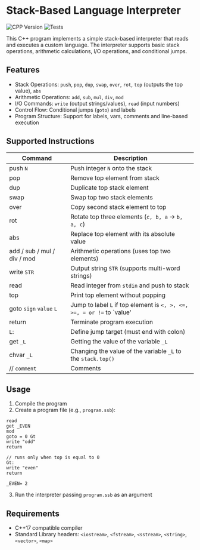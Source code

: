 # Stack-Based Language Interpreter
![CPP Version](https://img.shields.io/badge/C++-17%2B-blue)
![Tests](https://img.shields.io/badge/tests-passing-brightgreen)

This C++ program implements a simple stack-based interpreter that reads and executes a custom language. The interpreter supports basic stack operations, arithmetic calculations, I/O operations, and conditional jumps.

## Features
* Stack Operations: `push`, `pop`, `dup`, `swap`, `over`, `rot`, `top` (outputs the top value), `abs`
* Arithmetic Operations: `add`, `sub`, `mul`, `div`, `mod`
* I/O Commands: `write` (output strings/values), `read` (input numbers)
* Control Flow: Conditional jumps (`goto`) and labels
* Program Structure: Support for labels, vars, comments and line-based execution

## Supported Instructions
| **Command**                | **Description**                                                        |
|----------------------------|------------------------------------------------------------------------|
| push `N`                   | Push integer `N` onto the stack                                        |
| pop	                       | Remove top element from stack                                          |
| dup	                       | Duplicate top stack element                                            |
| swap	                      | Swap top two stack elements                                            |
| over	                      | Copy second stack element to top                                       |
| rot	                       | Rotate top three elements (`c, b, a` → `b, a, c`)                      |
| abs	                       | Replace top element with its absolute value                            |
| add / sub / mul / div / mod | Arithmetic operations (uses top two elements)                          |
| write `STR`	               | Output string `STR` (supports multi-word strings)                      |
| read	                      | Read integer from `stdin` and push to stack                            |
| top	                       | Print top element without popping                                      |
| goto `sign` `value` `L`    | Jump to label `L` if top element is `<, >, <=, >=, = or !=` to `value' |
| return	                    | Terminate program execution                                            |
| `L`:	                      | Define jump target (must end with colon)                               |
| get `_L`                   | Getting the value of the variable `_L`                                 |
| chvar `_L`                 | Changing the value of the variable `_L` to the `stack.top()`           |
| // `comment`               | Comments                                                               |
## Usage
1. Compile the program
2. Create a program file (e.g., `program.ssb`):
```ssb
read
get _EVEN
mod
goto = 0 Gt
write "odd"
return

// runs only when top is equal to 0
Gt:
write "even"
return

_EVEN= 2
```
3. Run the interpreter passing `program.ssb` as an argument

## Requirements
* C++17 compatible compiler
* Standard Library headers: `<iostream>`, `<fstream>`, `<sstream>`, `<string>`, `<vector>`, `<map>`
